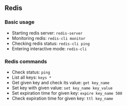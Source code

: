 ## Redis

### Basic usage
* Starting redis server: `redis-server`
* Monitoring redis: `redis-cli monitor`
* Checking redis status: `redis-cli ping`
* Entering interactive mode: `redis-cli`

### Redis commands
* Check status: `ping`
* List all keys: `keys *`
* Get given key and check its value: `get key_name`
* Set key with given value: `set key_name key_value`
* Set expiration time for given key: `expire key_name 500`
* Check expiration time for given key: `ttl key_name`
